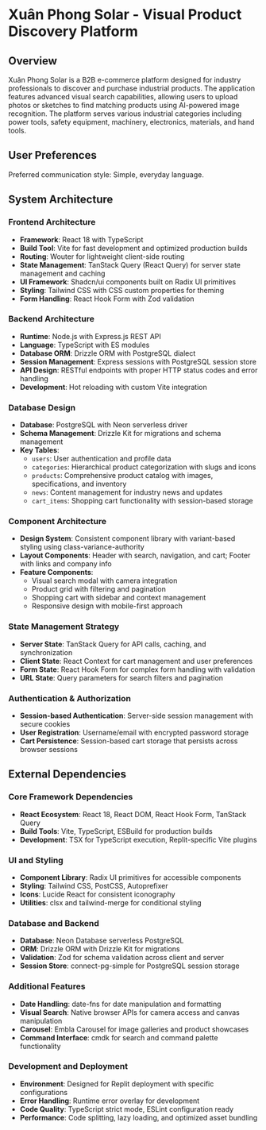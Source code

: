 # Xuân Phong Solar - Visual Product Discovery Platform

## Overview

Xuân Phong Solar is a B2B e-commerce platform designed for industry professionals to discover and purchase industrial products. The application features advanced visual search capabilities, allowing users to upload photos or sketches to find matching products using AI-powered image recognition. The platform serves various industrial categories including power tools, safety equipment, machinery, electronics, materials, and hand tools.

## User Preferences

Preferred communication style: Simple, everyday language.

## System Architecture

### Frontend Architecture
- **Framework**: React 18 with TypeScript
- **Build Tool**: Vite for fast development and optimized production builds
- **Routing**: Wouter for lightweight client-side routing
- **State Management**: TanStack Query (React Query) for server state management and caching
- **UI Framework**: Shadcn/ui components built on Radix UI primitives
- **Styling**: Tailwind CSS with CSS custom properties for theming
- **Form Handling**: React Hook Form with Zod validation

### Backend Architecture
- **Runtime**: Node.js with Express.js REST API
- **Language**: TypeScript with ES modules
- **Database ORM**: Drizzle ORM with PostgreSQL dialect
- **Session Management**: Express sessions with PostgreSQL session store
- **API Design**: RESTful endpoints with proper HTTP status codes and error handling
- **Development**: Hot reloading with custom Vite integration

### Database Design
- **Database**: PostgreSQL with Neon serverless driver
- **Schema Management**: Drizzle Kit for migrations and schema management
- **Key Tables**:
  - `users`: User authentication and profile data
  - `categories`: Hierarchical product categorization with slugs and icons
  - `products`: Comprehensive product catalog with images, specifications, and inventory
  - `news`: Content management for industry news and updates
  - `cart_items`: Shopping cart functionality with session-based storage

### Component Architecture
- **Design System**: Consistent component library with variant-based styling using class-variance-authority
- **Layout Components**: Header with search, navigation, and cart; Footer with links and company info
- **Feature Components**: 
  - Visual search modal with camera integration
  - Product grid with filtering and pagination
  - Shopping cart with sidebar and context management
  - Responsive design with mobile-first approach

### State Management Strategy
- **Server State**: TanStack Query for API calls, caching, and synchronization
- **Client State**: React Context for cart management and user preferences
- **Form State**: React Hook Form for complex form handling with validation
- **URL State**: Query parameters for search filters and pagination

### Authentication & Authorization
- **Session-based Authentication**: Server-side session management with secure cookies
- **User Registration**: Username/email with encrypted password storage
- **Cart Persistence**: Session-based cart storage that persists across browser sessions

## External Dependencies

### Core Framework Dependencies
- **React Ecosystem**: React 18, React DOM, React Hook Form, TanStack Query
- **Build Tools**: Vite, TypeScript, ESBuild for production builds
- **Development**: TSX for TypeScript execution, Replit-specific Vite plugins

### UI and Styling
- **Component Library**: Radix UI primitives for accessible components
- **Styling**: Tailwind CSS, PostCSS, Autoprefixer
- **Icons**: Lucide React for consistent iconography
- **Utilities**: clsx and tailwind-merge for conditional styling

### Database and Backend
- **Database**: Neon Database serverless PostgreSQL
- **ORM**: Drizzle ORM with Drizzle Kit for migrations
- **Validation**: Zod for schema validation across client and server
- **Session Store**: connect-pg-simple for PostgreSQL session storage

### Additional Features
- **Date Handling**: date-fns for date manipulation and formatting
- **Visual Search**: Native browser APIs for camera access and canvas manipulation
- **Carousel**: Embla Carousel for image galleries and product showcases
- **Command Interface**: cmdk for search and command palette functionality

### Development and Deployment
- **Environment**: Designed for Replit deployment with specific configurations
- **Error Handling**: Runtime error overlay for development
- **Code Quality**: TypeScript strict mode, ESLint configuration ready
- **Performance**: Code splitting, lazy loading, and optimized asset bundling